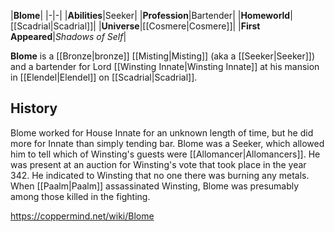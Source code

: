 |**Blome**|
|-|-|
|**Abilities**|Seeker|
|**Profession**|Bartender|
|**Homeworld**|[[Scadrial\|Scadrial]]|
|**Universe**|[[Cosmere\|Cosmere]]|
|**First Appeared**|*Shadows of Self*|

**Blome** is a [[Bronze\|bronze]] [[Misting\|Misting]] (aka a [[Seeker\|Seeker]]) and a bartender for Lord [[Winsting Innate\|Winsting Innate]] at his mansion in [[Elendel\|Elendel]] on [[Scadrial\|Scadrial]].

## History
Blome worked for House Innate for an unknown length of time, but he did more for Innate than simply tending bar. Blome was a Seeker, which allowed him to tell which of Winsting's guests were [[Allomancer\|Allomancers]]. He was present at an auction for Winsting's vote that took place in the year 342. He indicated to Winsting that no one there was burning any metals. When [[Paalm\|Paalm]] assassinated Winsting, Blome was presumably among those killed in the fighting.



https://coppermind.net/wiki/Blome